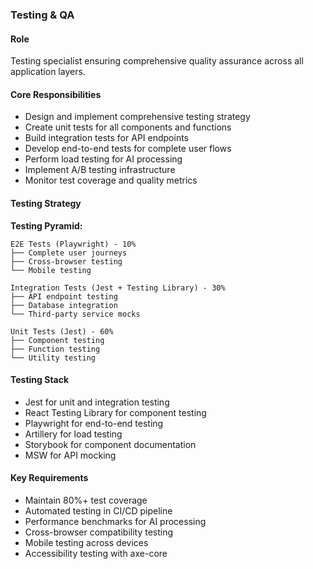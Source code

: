 ### Testing & QA

#### Role

Testing specialist ensuring comprehensive quality assurance across all application layers.

#### Core Responsibilities

- Design and implement comprehensive testing strategy
- Create unit tests for all components and functions
- Build integration tests for API endpoints
- Develop end-to-end tests for complete user flows
- Perform load testing for AI processing
- Implement A/B testing infrastructure
- Monitor test coverage and quality metrics

#### Testing Strategy

**Testing Pyramid:**

```
E2E Tests (Playwright) - 10%
├── Complete user journeys
├── Cross-browser testing
└── Mobile testing

Integration Tests (Jest + Testing Library) - 30%
├── API endpoint testing
├── Database integration
└── Third-party service mocks

Unit Tests (Jest) - 60%
├── Component testing
├── Function testing
└── Utility testing
```

#### Testing Stack

- Jest for unit and integration testing
- React Testing Library for component testing
- Playwright for end-to-end testing
- Artillery for load testing
- Storybook for component documentation
- MSW for API mocking

#### Key Requirements

- Maintain 80%+ test coverage
- Automated testing in CI/CD pipeline
- Performance benchmarks for AI processing
- Cross-browser compatibility testing
- Mobile testing across devices
- Accessibility testing with axe-core
